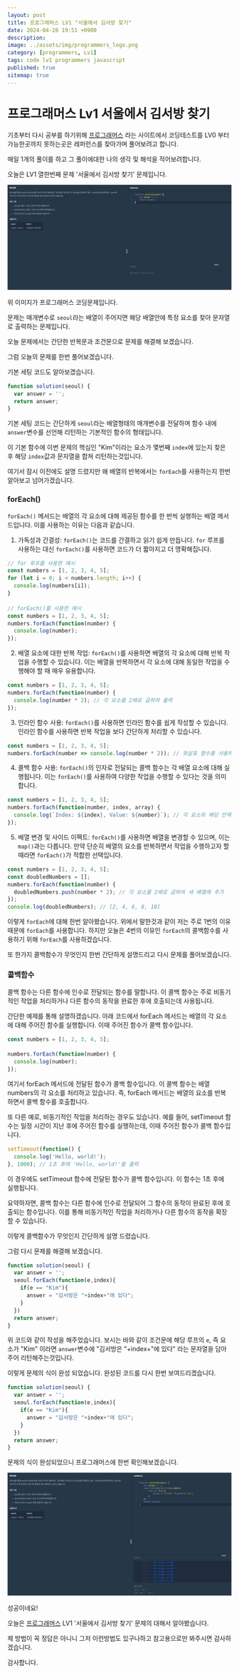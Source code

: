 ```yaml
---
layout: post
title: 프로그래머스 LV1 "서울에서 김서방 찾기"
date: 2024-04-28 19:51 +0900
description: 
image: ../assets/img/programmers_logo.png
category: [programmers, Lv1]
tags: code lv1 programmers javascript
published: true
sitemap: true
---
```


# 프로그래머스 Lv1 서울에서 김서방 찾기

  기초부터 다시 공부를 하기위해 [프로그래머스](https://programmers.co.kr/) 라는 사이트에서
  코딩테스트를 LV0 부터 가능한곳까지 못하는곳은 레퍼런스를 찾아가며 풀어보려고 합니다.
  
  매일 1개의 풀이를 하고 그 풀이에대한 나의 생각 및 해석을 적어보려합니다.

  오늘은 LV1 열한번째 문제 '서울에서 김서방 찾기' 문제입니다.

  ![프로그래머스 이미지](/assets/img/post31_01.png)

  위 이미지가 프로그래머스 코딩문제입니다.
  
  문제는 매개변수로 `seoul`라는 배열이 주어지면 해당 배열안에 특정 요소를 찾아 문자열로 출력하는 문제입니다.

  오늘 문제에서는 간단한 반복문과 조건문으로 문제를 해결해 보겠습니다.

  그럼 오늘의 문제를 한번 풀어보겠습니다.

  기본 세팅 코드도 알아보겠습니다.
  
```javascript
function solution(seoul) {
  var answer = '';
  return answer;
}
```

기본 세팅 코드는 간단하게 `seoul`라는 배열형태의 매개변수를 전달하며 함수 내에 `answer`변수를 선언해 리턴하는 기본적인 함수의 형태입니다.

이 기본 함수에 이번 문제의 핵심인 "Kim"이라는 요소가 몇번째 `index`에 있는지 찾은 후 해당 `index`값과 문자열을 합쳐 리턴하는것입니다.

여기서 잠시 이전에도 설명 드렸지만 왜 배열의 반복에서는 `forEach`를 사용하는지 한번 알아보고 넘어가겠습니다.

### forEach()
`forEach()` 메서드는 배열의 각 요소에 대해 제공된 함수를 한 번씩 실행하는 배열 메서드입니다. 이를 사용하는 이유는 다음과 같습니다.
  1. 가독성과 간결성: `forEach()`는 코드를 간결하고 읽기 쉽게 만듭니다. `for` 루프를 사용하는 대신 `forEach()`를 사용하면 코드가 더 짧아지고 더 명확해집니다.
```javascript
// for 루프를 사용한 예시
const numbers = [1, 2, 3, 4, 5];
for (let i = 0; i < numbers.length; i++) {
  console.log(numbers[i]);
}

// forEach()를 사용한 예시
const numbers = [1, 2, 3, 4, 5];
numbers.forEach(function(number) {
  console.log(number);
});
```
  2. 배열 요소에 대한 반복 작업: `forEach()`를 사용하면 배열의 각 요소에 대해 반복 작업을 수행할 수 있습니다. 이는 배열을 반복하면서 각 요소에 대해 동일한 작업을 수행해야 할 때 매우 유용합니다.
```javascript
const numbers = [1, 2, 3, 4, 5];
numbers.forEach(function(number) {
  console.log(number * 2); // 각 요소를 2배로 곱하여 출력
});
```
  3. 인라인 함수 사용: `forEach()`를 사용하면 인라인 함수를 쉽게 작성할 수 있습니다. 인라인 함수를 사용하면 반복 작업을 보다 간단하게 처리할 수 있습니다.
```javascript
const numbers = [1, 2, 3, 4, 5];
numbers.forEach(number => console.log(number * 2)); // 화살표 함수를 사용하여 인라인 함수 작성
```
  4. 콜백 함수 사용: `forEach()`의 인자로 전달되는 콜백 함수는 각 배열 요소에 대해 실행됩니다. 이는 `forEach()`를 사용하여 다양한 작업을 수행할 수 있다는 것을 의미합니다.
```javascript
const numbers = [1, 2, 3, 4, 5];
numbers.forEach(function(number, index, array) {
  console.log(`Index: ${index}, Value: ${number}`); // 각 요소와 해당 인덱스 출력
});
```
  5. 배열 변경 및 사이드 이펙트: `forEach()`를 사용하면 배열을 변경할 수 있으며, 이는 `map()`과는 다릅니다. 만약 단순히 배열의 요소를 반복하면서 작업을 수행하고자 할 때라면 `forEach()`가 적합한 선택입니다.
```javascript
const numbers = [1, 2, 3, 4, 5];
const doubledNumbers = [];
numbers.forEach(function(number) {
  doubledNumbers.push(number * 2); // 각 요소를 2배로 곱하여 새 배열에 추가
});
console.log(doubledNumbers); // [2, 4, 6, 8, 10]
```

이렇게 `forEach`에 대해 한번 알아봤습니다. 위에서 말한것과 같이 저는 주로 1번의 이유때문에 `forEach`를 사용합니다.
하지만 오늘은 4번의 이유인 `forEach`의 콜백함수를 사용하기 위해 `forEach`를 사용하겠습니다.

또 한가지 콜백함수가 무엇인지 한번 간단하게 설명드리고 다시 문제를 풀어보겠습니다.

### 콜백함수

콜백 함수는 다른 함수에 인수로 전달되는 함수를 말합니다. 이 콜백 함수는 주로 비동기적인 작업을 처리하거나 다른 함수의 동작을 완료한 후에 호출되는데 사용됩니다.

간단한 예제를 통해 설명하겠습니다. 아래 코드에서 forEach 메서드는 배열의 각 요소에 대해 주어진 함수를 실행합니다. 이때 주어진 함수가 콜백 함수입니다.

```javascript
const numbers = [1, 2, 3, 4, 5];

numbers.forEach(function(number) {
  console.log(number);
});
```

여기서 forEach 메서드에 전달된 함수가 콜백 함수입니다. 이 콜백 함수는 배열 numbers의 각 요소를 처리하고 있습니다. 즉, forEach 메서드는 배열의 요소를 반복하면서 콜백 함수를 호출합니다.

또 다른 예로, 비동기적인 작업을 처리하는 경우도 있습니다. 예를 들어, setTimeout 함수는 일정 시간이 지난 후에 주어진 함수를 실행하는데, 이때 주어진 함수가 콜백 함수입니다.

```javascript
setTimeout(function() {
  console.log('Hello, world!');
}, 1000); // 1초 후에 'Hello, world!'를 출력
```

이 경우에도 setTimeout 함수에 전달된 함수가 콜백 함수입니다. 이 함수는 1초 후에 실행됩니다.

요약하자면, 콜백 함수는 다른 함수에 인수로 전달되어 그 함수의 동작이 완료된 후에 호출되는 함수입니다. 이를 통해 비동기적인 작업을 처리하거나 다른 함수의 동작을 확장할 수 있습니다.

이렇게 콜백함수가 무엇인지 간단하게 설명 드렸습니다.

그럼 다시 문제를 해결해 보겠습니다.

```javascript
function solution(seoul) {
  var answer = '';
  seoul.forEach(function(e,index){
    if(e == "Kim"){
      answer = "김서방은 "+index+"에 있다";
    }
  })
  return answer;
}
```
위 코드와 같이 작성을 해주었습니다.
보시는 바와 같이 조건문에 해당 루프의 `e`, 즉 요소가 "Kim" 이라면 `answer`변수에 "김서방은 "+index+"에 있다" 라는 문자열을 담아주어 리턴해주는것입니다.

이렇게 문제의 식이 완성 되었습니다. 완성된 코드를 다시 한번 보여드리겠습니다.

```javascript
function solution(seoul) {
  var answer = '';
  seoul.forEach(function(e,index){
    if(e == "Kim"){
      answer = "김서방은 "+index+"에 있다";
    }
  })
  return answer;
}
```

문제의 식이 완성되었으니 프로그래머스에 한번 확인해보겠습니다.

![프로그래머스 이미지](/assets/img/post31_02.png)

성공이네요!

오늘은 [프로그래머스](https://programmers.co.kr/) LV1 '서울에서 김서방 찾기' 문제의 대해서 알아봤습니다.

제 방법이 꼭 정답은 아니니 그저 이런방법도 있구나하고 참고용으로만 봐주시면 감사하겠습니다.

감사합니다.